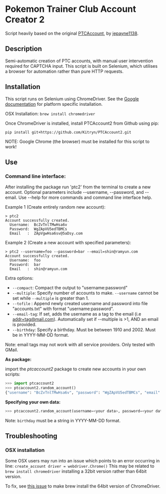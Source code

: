 # Pokemon Trainer Club Account Creator 2
Script heavily based on the original [PTCAccount](https://github.com/jepayne1138/PTCAccount), by [jepayne1138](https://github.com/jepayne1138).

## Description
Semi-automatic creation of PTC accounts, with manual user intervention required for CAPTCHA input. This script is built on Selenium, which utilises a browser for automation rather than pure HTTP requests.

## Installation

This script runs on Selenium using ChromeDriver. See the [Google documentation](https://sites.google.com/a/chromium.org/chromedriver/downloads) for platform specific installation.

OSX Installation: `brew install chromedriver`

Once ChromeDriver is installed, install PTCAccount2 from Github using pip:

`pip install git+https://github.com/Kitryn/PTCAccount2.git`

NOTE: Google Chrome (the browser) must be installed for this script to work!

## Use

### Command line interface:

After installing the package run 'ptc2' from the terminal to create a new account. Optional parameters include --username, --password, and --email. Use --help for more commands and command line interface help.

Example 1 (Create entirely random new account):

```
> ptc2
Account successfully created.
  Username:  BcZvTnlTMwHsa6v
  Password:  WgZApVU5edTBMCs
  Email   :  ZApVgwHsa6sv@5aDsy.com
```

Example 2 (Create a new account with specified parameters):

```
> ptc2 --username=foo --password=bar --email=shin@ramyun.com
Account successfully created.
  Username:  foo
  Password:  bar
  Email   :  shin@ramyun.com
```

Extra options:

* `--compact`: Compact the output to "username:password"
* `--multiple`: Specify number of accounts to make. `--username` cannot be set while `--multiple` is greater than 1.
* `--tofile` : Append newly created username and password into file "accounts.txt" with format "username:password".
* `--email-tag`: If set, adds the username as a tag to the email (i.e addr+tag@mail.com). Automatically set if --multiple is >1, AND an email is provided.
* `--birthday`: Specify a birthday. Must be between 1910 and 2002. Must be in YYYY-MM-DD format.

Note: email tags may not work with all service providers. Only tested with GMail.

**As package:**

import the _ptcaccount2_ package to create new accounts in your own scripts:

```python
>>> import ptcaccount2
>>> ptcaccount2.random_account()
{"username": "BcZvTnlTMwHsa6v", "password": "WgZApVU5edTBMCs", "email": "ZApVgwHsa6sv@5aDsy.com"}
```

**Specifying your own data:**
```python
>>> ptcaccount2.random_account(username=<your data>, password=<your data>, email=<your data>, birthday=<your data>)
```

Note: `birthday` must be a string in YYYY-MM-DD format.

## Troubleshooting

### OSX installation

Some OSX users may run into an issue which points to an error occurring in line: `create_account driver = webdriver.Chrome()` This may be related to `brew install chromedriver` installing a 32bit version rather than 64bit version.

To fix, see [this issue](https://github.com/Kitryn/PTCAccount2/issues/1) to make brew install the 64bit version of ChromeDriver.
